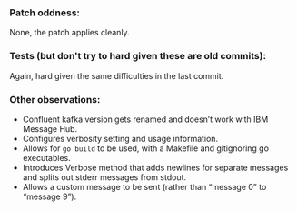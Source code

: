### Patch oddness:
None, the patch applies cleanly.

### Tests (but don't try to hard given these are old commits):
Again, hard given the same difficulties in the last commit.

### Other observations:
* Confluent kafka version gets renamed and doesn’t work with IBM Message Hub.
* Configures verbosity setting and usage information.
* Allows for `go build` to be used, with a Makefile and gitignoring go executables.
* Introduces Verbose method that adds newlines for separate messages and splits out stderr messages from stdout.
* Allows a custom message to be sent (rather than “message 0” to “message 9”).

